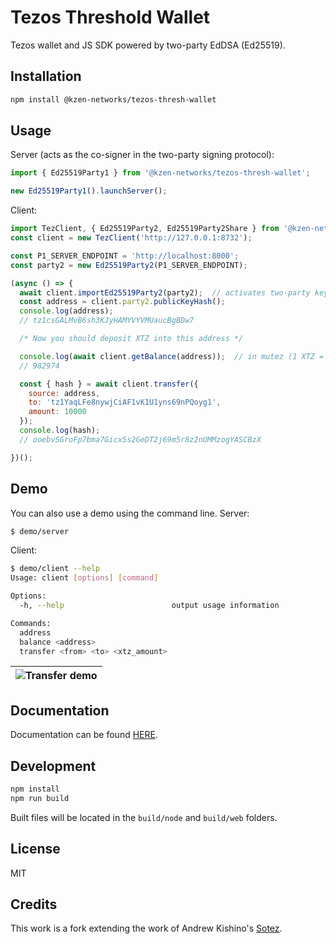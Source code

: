 # Tezos Threshold Wallet

Tezos wallet and JS SDK powered by two-party EdDSA (Ed25519).

## Installation
```sh
npm install @kzen-networks/tezos-thresh-wallet
```

## Usage
Server (acts as the co-signer in the two-party signing protocol):
```js
import { Ed25519Party1 } from '@kzen-networks/tezos-thresh-wallet';

new Ed25519Party1().launchServer();
```
Client:
```js
import TezClient, { Ed25519Party2, Ed25519Party2Share } from '@kzen-networks/tezos-thresh-wallet';
const client = new TezClient('http://127.0.0.1:8732');

const P1_SERVER_ENDPOINT = 'http://localhost:8000';
const party2 = new Ed25519Party2(P1_SERVER_ENDPOINT);

(async () => {
  await client.importEd25519Party2(party2);  // activates two-party key generation protocol
  const address = client.party2.publicKeyHash();
  console.log(address);
  // tz1csGALMvB6sh3KJyHAMYVYVMUaucBgBDw7

  /* Now you should deposit XTZ into this address */

  console.log(await client.getBalance(address));  // in mutez (1 XTZ = 1,000,000 mutez)
  // 982974

  const { hash } = await client.transfer({
    source: address,
    to: 'tz1YaqLFe8nywjCiAF1vK1U1yns69nPQoyg1',
    amount: 10000
  });
  console.log(hash);
  // ooebvSGroFp7bma7Gicx5s2GeDT2j69m5r8z2nUMMzogYASCBzX

})();
```

## Demo
You can also use a demo using the command line.
Server:
```sh
$ demo/server
```
Client:
```sh
$ demo/client --help
Usage: client [options] [command]

Options:
  -h, --help                        output usage information

Commands:
  address
  balance <address>
  transfer <from> <to> <xtz_amount>
```

|![Transfer demo](https://raw.githubusercontent.com/KZen-networks/tezos-thresh-wallet/master/demo/tezos-tss-demo.gif "Tezos Threshold Wallet Demo")|
|:--:|

## Documentation
Documentation can be found [HERE](https://github.com/KZen-networks/tezos-thresh-wallet/wiki/Documentation).

## Development
```js
npm install
npm run build
```
Built files will be located in the `build/node` and `build/web` folders.

## License
MIT

## Credits
This work is a fork extending the work of Andrew Kishino's [Sotez](https://github.com/AndrewKishino/sotez).
